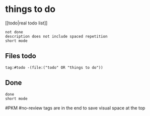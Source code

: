 # things to do
[[todo|real todo list]]

```tasks
not done
description does not include spaced repetition
short mode
```

## Files todo
```query
tag:#todo -(file:("todo" OR "things to do"))
```

## Done

```tasks
done
short mode
```


#PKM #no-review tags are in the end to save visual space at the top

